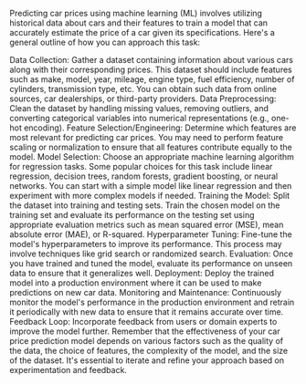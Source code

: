 Predicting car prices using machine learning (ML) involves utilizing historical data about cars and their features to train a model that can accurately estimate the price of a car given its specifications. Here's a general outline of how you can approach this task:

  Data Collection: Gather a dataset containing information about various cars along with their corresponding prices. This dataset should include features such as make, model, year, mileage, engine type, fuel efficiency, number of cylinders, transmission type, etc. You can obtain such data from online sources, car dealerships, or third-party providers.
  Data Preprocessing: Clean the dataset by handling missing values, removing outliers, and converting categorical variables into numerical representations (e.g., one-hot encoding).
  Feature Selection/Engineering: Determine which features are most relevant for predicting car prices. You may need to perform feature scaling or normalization to ensure that all features contribute equally to the model.
  Model Selection: Choose an appropriate machine learning algorithm for regression tasks. Some popular choices for this task include linear regression, decision trees, random forests, gradient boosting, or neural networks. You can start with a simple model like linear regression and then experiment with more complex models if needed.
  Training the Model: Split the dataset into training and testing sets. Train the chosen model on the training set and evaluate its performance on the testing set using appropriate evaluation metrics such as mean squared error (MSE), mean absolute error (MAE), or R-squared.
  Hyperparameter Tuning: Fine-tune the model's hyperparameters to improve its performance. This process may involve techniques like grid search or randomized search.
  Evaluation: Once you have trained and tuned the model, evaluate its performance on unseen data to ensure that it generalizes well.
  Deployment: Deploy the trained model into a production environment where it can be used to make predictions on new car data.
  Monitoring and Maintenance: Continuously monitor the model's performance in the production environment and retrain it periodically with new data to ensure that it remains accurate over time.
  Feedback Loop: Incorporate feedback from users or domain experts to improve the model further.
Remember that the effectiveness of your car price prediction model depends on various factors such as the quality of the data, the choice of features, the complexity of the model, and the size of the dataset. It's essential to iterate and refine your approach based on experimentation and feedback.






